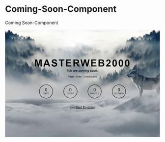 # Coming-Soon-Component
Coming Soon-Component

![alt text](https://github.com/Web-Master-2000/Coming-Soon-Component/blob/main/commingSoon.png?raw=true)
